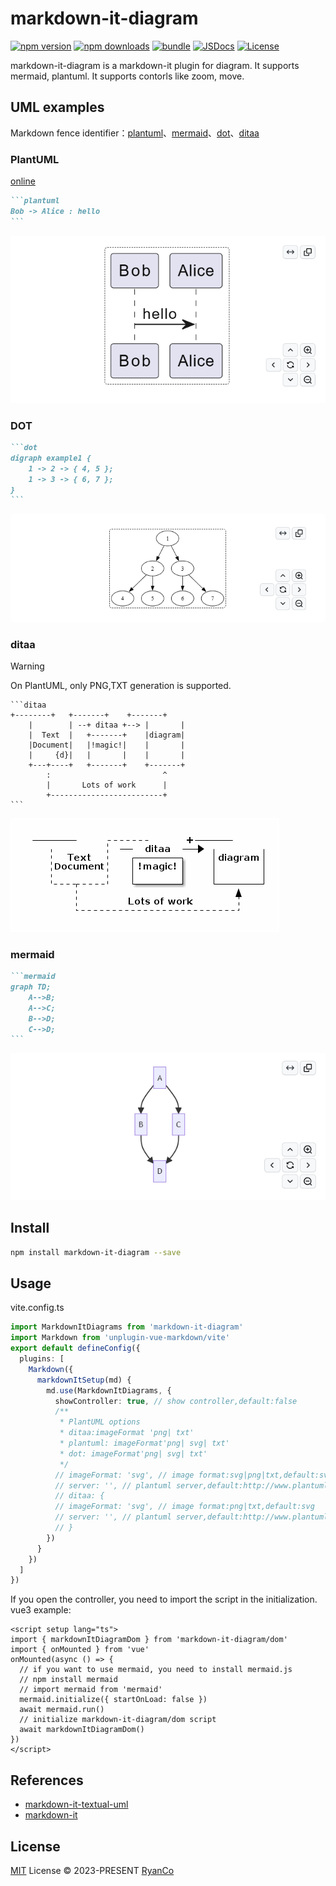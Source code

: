 # markdown-it-diagram

[![npm version][npm-version-src]][npm-version-href]
[![npm downloads][npm-downloads-src]][npm-downloads-href]
[![bundle][bundle-src]][bundle-href]
[![JSDocs][jsdocs-src]][jsdocs-href]
[![License][license-src]][license-href]

markdown-it-diagram is a markdown-it plugin for diagram. It supports mermaid, plantuml. It supports contorls like zoom, move.

## UML examples
Markdown fence identifier：[plantuml](https://plantuml.com/)、[mermaid](https://github.com/mermaid-js/mermaid)、[dot](https://graphviz.gitlab.io/doc/info/lang.html)、[ditaa](https://ditaa.sourceforge.net/)

### PlantUML

[online](https://www.plantuml.com/plantuml/uml/)

````markdown
```plantuml
Bob -> Alice : hello
```
````
![plantuml](./assets/plantuml.png)

### DOT

````markdown
```dot
digraph example1 {
    1 -> 2 -> { 4, 5 };
    1 -> 3 -> { 6, 7 };
}
```
````
![dot](./assets/dot.png)

### ditaa
> [!WARNING]
> On PlantUML, only PNG,TXT generation is supported.
````
```ditaa
+--------+   +-------+    +-------+
    |        | --+ ditaa +--> |       |
    |  Text  |   +-------+    |diagram|
    |Document|   |!magic!|    |       |
    |     {d}|   |       |    |       |
    +---+----+   +-------+    +-------+
        :                         ^
        |       Lots of work      |
        +-------------------------+
```
````
![ditaa](./assets/ditaa.png)

### mermaid

````markdown
```mermaid
graph TD;
    A-->B;
    A-->C;
    B-->D;
    C-->D;
```
````
![mermaid](./assets/mermaid.png)

## Install
```bash
npm install markdown-it-diagram --save
```
## Usage
vite.config.ts
```ts
import MarkdownItDiagrams from 'markdown-it-diagram'
import Markdown from 'unplugin-vue-markdown/vite'
export default defineConfig({
  plugins: [
    Markdown({
      markdownItSetup(md) {
        md.use(MarkdownItDiagrams, {
          showController: true, // show controller,default:false
          /**
           * PlantUML options
           * ditaa:imageFormat 'png| txt'
           * plantuml: imageFormat'png| svg| txt'
           * dot: imageFormat'png| svg| txt'
           */
          // imageFormat: 'svg', // image format:svg|png|txt,default:svg
          // server: '', // plantuml server,default:http://www.plantuml.com/plantuml
          // ditaa: {
          // imageFormat: 'svg', // image format:png|txt,default:svg
          // server: '', // plantuml server,default:http://www.plantuml.com/plantuml
          // }
        })
      }
    })
  ]
})
```
If you open the controller, you need to import the script in the initialization.
vue3 example:
```vue
<script setup lang="ts">
import { markdownItDiagramDom } from 'markdown-it-diagram/dom'
import { onMounted } from 'vue'
onMounted(async () => {
  // if you want to use mermaid, you need to install mermaid.js
  // npm install mermaid
  // import mermaid from 'mermaid'
  mermaid.initialize({ startOnLoad: false })
  await mermaid.run()
  // initialize markdown-it-diagram/dom script
  await markdownItDiagramDom()
})
</script>
```
## References

- [markdown-it-textual-uml](https://github.com/manastalukdar/markdown-it-textual-uml)
- [markdown-it](https://github.com/markdown-it/markdown-it)

## License

[MIT](./LICENSE) License © 2023-PRESENT [RyanCo](https://github.com/ryanuo)

<!-- Badges -->

[npm-version-src]: https://img.shields.io/npm/v/markdown-it-diagram?style=flat&colorA=080f12&colorB=1fa669
[npm-version-href]: https://npmjs.com/package/markdown-it-diagram
[npm-downloads-src]: https://img.shields.io/npm/dm/markdown-it-diagram?style=flat&colorA=080f12&colorB=1fa669
[npm-downloads-href]: https://npmjs.com/package/markdown-it-diagram
[bundle-src]: https://img.shields.io/bundlephobia/minzip/markdown-it-diagram?style=flat&colorA=080f12&colorB=1fa669&label=minzip
[bundle-href]: https://bundlephobia.com/result?p=markdown-it-diagram
[license-src]: https://img.shields.io/github/license/ryanuo/markdown-it-diagram.svg?style=flat&colorA=080f12&colorB=1fa669
[license-href]: https://github.com/ryanuo/markdown-it-diagram/blob/main/LICENSE
[jsdocs-src]: https://img.shields.io/badge/jsdocs-reference-080f12?style=flat&colorA=080f12&colorB=1fa669
[jsdocs-href]: https://www.jsdocs.io/package/markdown-it-diagram
